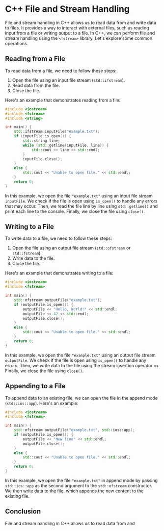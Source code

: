 # C++ File and Stream Handling

File and stream handling in C++ allows us to read data from and write data to files. It provides a way to interact with external files, such as reading input from a file or writing output to a file. In C++, we can perform file and stream handling using the `<fstream>` library. Let's explore some common operations.

## Reading from a File

To read data from a file, we need to follow these steps:

1. Open the file using an input file stream (`std::ifstream`).
2. Read data from the file.
3. Close the file.

Here's an example that demonstrates reading from a file:

```cpp
#include <iostream>
#include <fstream>
#include <string>

int main() {
    std::ifstream inputFile("example.txt");
    if (inputFile.is_open()) {
        std::string line;
        while (std::getline(inputFile, line)) {
            std::cout << line << std::endl;
        }
        inputFile.close();
    }
    else {
        std::cout << "Unable to open file." << std::endl;
    }
    return 0;
}
```

In this example, we open the file `"example.txt"` using an input file stream `inputFile`. We check if the file is open using `is_open()` to handle any errors that may occur. Then, we read the file line by line using `std::getline()` and print each line to the console. Finally, we close the file using `close()`.

## Writing to a File

To write data to a file, we need to follow these steps:

1. Open the file using an output file stream (`std::ofstream` or `std::fstream`).
2. Write data to the file.
3. Close the file.

Here's an example that demonstrates writing to a file:

```cpp
#include <iostream>
#include <fstream>

int main() {
    std::ofstream outputFile("example.txt");
    if (outputFile.is_open()) {
        outputFile << "Hello, World!" << std::endl;
        outputFile << 42 << std::endl;
        outputFile.close();
    }
    else {
        std::cout << "Unable to open file." << std::endl;
    }
    return 0;
}
```

In this example, we open the file `"example.txt"` using an output file stream `outputFile`. We check if the file is open using `is_open()` to handle any errors. Then, we write data to the file using the stream insertion operator `<<`. Finally, we close the file using `close()`.

## Appending to a File

To append data to an existing file, we can open the file in the append mode (`std::ios::app`). Here's an example:

```cpp
#include <iostream>
#include <fstream>

int main() {
    std::ofstream outputFile("example.txt", std::ios::app);
    if (outputFile.is_open()) {
        outputFile << "New line" << std::endl;
        outputFile.close();
    }
    else {
        std::cout << "Unable to open file." << std::endl;
    }
    return 0;
}
```

In this example, we open the file `"example.txt"` in append mode by passing `std::ios::app` as the second argument to the `std::ofstream` constructor. We then write data to the file, which appends the new content to the existing file.

## Conclusion

File and stream handling in C++ allows us to read data from and
